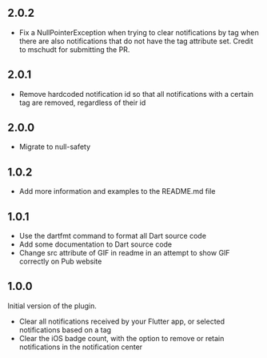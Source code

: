 ## 2.0.2

* Fix a NullPointerException when trying to clear notifications by tag when there are also notifications that do not have the tag attribute set. Credit to
  mschudt for submitting the PR.

## 2.0.1

* Remove hardcoded notification id so that all notifications with a certain tag are removed, regardless of their id

## 2.0.0

* Migrate to null-safety

## 1.0.2

* Add more information and examples to the README.md file

## 1.0.1

* Use the dartfmt command to format all Dart source code
* Add some documentation to Dart source code
* Change src attribute of GIF in readme in an attempt to show GIF correctly on Pub website

## 1.0.0

Initial version of the plugin.
* Clear all notifications received by your Flutter app, or selected notifications based on a tag
* Clear the iOS badge count, with the option to remove or retain notifications in the notification center
